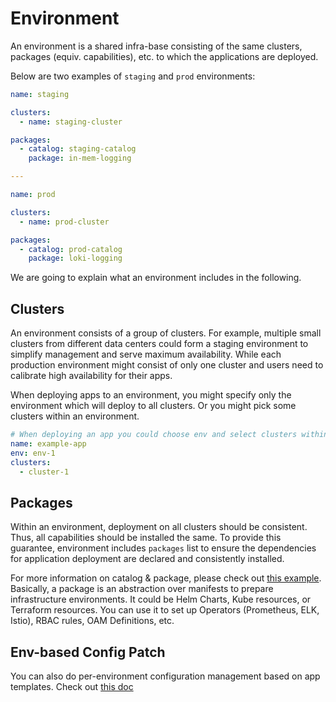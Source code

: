# Environment

An environment is a shared infra-base consisting of the same clusters, packages (equiv. capabilities), etc.
to which the applications are deployed.

Below are two examples of `staging` and `prod` environments:

```yaml
name: staging

clusters:
  - name: staging-cluster

packages:
  - catalog: staging-catalog
    package: in-mem-logging

---

name: prod

clusters:
  - name: prod-cluster

packages:
  - catalog: prod-catalog
    package: loki-logging

```

We are going to explain what an environment includes in the following.

## Clusters

An environment consists of a group of clusters. For example, multiple small clusters from different data centers could form a staging environment to simplify management and serve maximum availability. While each production environment might consist of only one cluster and users need to calibrate high availability for their apps.

When deploying apps to an environment, you might specify only the environment which will deploy to all clusters. Or you might pick some clusters within an environment.

```yaml
# When deploying an app you could choose env and select clusters within the env.
name: example-app
env: env-1
clusters:
  - cluster-1
```

## Packages

Within an environment, deployment on all clusters should be consistent. Thus, all capabilities should be installed the same.
To provide this guarantee, environment includes `packages` list to ensure the dependencies for application deployment are declared and consistently installed.

For more information on catalog & package, please check out [this example](https://github.com/hongchaodeng/catalog-example).
Basically, a package is an abstraction over manifests to prepare infrastructure environments. It could be Helm Charts, Kube resources, or Terraform resources. You can use it to set up Operators (Prometheus, ELK, Istio), RBAC rules, OAM Definitions, etc.

## Env-based Config Patch

You can also do per-environment configuration management based on app templates.
Check out [this doc](./env_based_patch.md)

